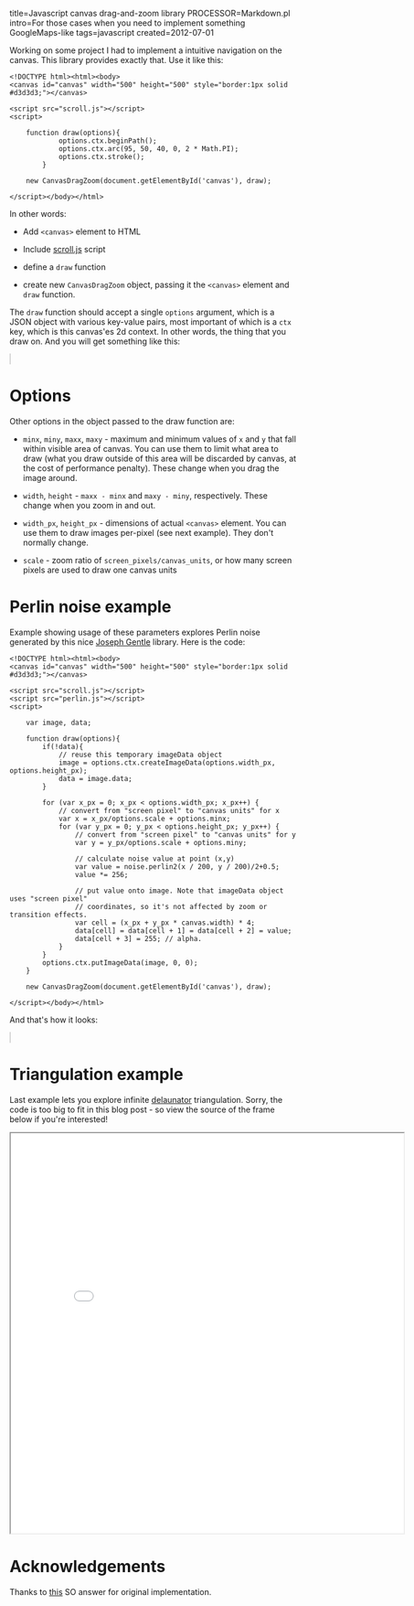 title=Javascript canvas drag-and-zoom library
PROCESSOR=Markdown.pl
intro=For those cases when you need to implement something GoogleMaps-like
tags=javascript
created=2012-07-01

Working on some project I had to implement a intuitive navigation on the canvas.
This library provides exactly that. Use it like this:

	<!DOCTYPE html><html><body>
	<canvas id="canvas" width="500" height="500" style="border:1px solid #d3d3d3;"></canvas>

	<script src="scroll.js"></script>
	<script>

		function draw(options){
				options.ctx.beginPath();
				options.ctx.arc(95, 50, 40, 0, 2 * Math.PI);
				options.ctx.stroke();
			}

		new CanvasDragZoom(document.getElementById('canvas'), draw);

	</script></body></html>

In other words:

* Add `<canvas>` element to HTML

* Include [scroll.js][] script

* define a `draw` function

* create new `CanvasDragZoom` object, passing it the `<canvas>` element and `draw` function.

[scroll.js]: javascript-canvas-drag-and-zoom-library/scroll.js

The `draw` function should accept a single `options` argument, which is a JSON object with various key-value pairs, most important of which is a `ctx` key, which is this canvas'es 2d context.
In other words, the thing that you draw on.
And you will get something like this:

<div>
<canvas id="canvas1" width="688" height="400" style="border:1px solid #d3d3d3;"></canvas>
<script src="javascript-canvas-drag-and-zoom-library/scroll.js"></script>
<style>
canvas,iframe{background: white}
</style>
<script>
	function draw1(options){
			options.ctx.beginPath();
			options.ctx.arc(95, 50, 40, 0, 2 * Math.PI);
			options.ctx.stroke();
		}
	new CanvasDragZoom(document.getElementById('canvas1'), draw1);
</script></body></html>
</div>

Options
=======

Other options in the object passed to the draw function are:

* `minx`, `miny`, `maxx`, `maxy` - maximum and minimum values of `x` and `y` that fall within visible area of canvas. You can use them to limit what area to draw (what you draw outside of this area will be discarded by canvas, at the cost of performance penalty). These change when you drag the image around.

* `width`, `height` - `maxx - minx` and `maxy - miny`, respectively. These change when you zoom in and out.

* `width_px`, `height_px` - dimensions of actual `<canvas>` element. You can use them to draw images per-pixel (see next example). They don't normally change.

* `scale` - zoom ratio of `screen_pixels/canvas_units`, or how many screen pixels are used to draw one canvas units

Perlin noise example
====================

Example showing usage of these parameters explores Perlin noise generated by this nice [Joseph Gentle][perlin] library. Here is the code:

[perlin]: https://github.com/josephg/noisejs

	<!DOCTYPE html><html><body>
	<canvas id="canvas" width="500" height="500" style="border:1px solid #d3d3d3;"></canvas>

	<script src="scroll.js"></script>
	<script src="perlin.js"></script>
	<script>

		var image, data;

		function draw(options){
			if(!data){
				// reuse this temporary imageData object
				image = options.ctx.createImageData(options.width_px, options.height_px);
				data = image.data;
			}

			for (var x_px = 0; x_px < options.width_px; x_px++) {
				// convert from "screen pixel" to "canvas units" for x
				var x = x_px/options.scale + options.minx;
				for (var y_px = 0; y_px < options.height_px; y_px++) {
					// convert from "screen pixel" to "canvas units" for y
					var y = y_px/options.scale + options.miny;

					// calculate noise value at point (x,y)
					var value = noise.perlin2(x / 200, y / 200)/2+0.5;
					value *= 256;

					// put value onto image. Note that imageData object uses "screen pixel"
					// coordinates, so it's not affected by zoom or transition effects.
					var cell = (x_px + y_px * canvas.width) * 4;
					data[cell] = data[cell + 1] = data[cell + 2] = value;
					data[cell + 3] = 255; // alpha.
				}
			}
			options.ctx.putImageData(image, 0, 0);
		}

		new CanvasDragZoom(document.getElementById('canvas'), draw);

	</script></body></html>

And that's how it looks:

<div>
<canvas id="canvas2" width="688" height="700" style="border:1px solid #d3d3d3;"></canvas>
<script src="javascript-canvas-drag-and-zoom-library/perlin.js"></script>
<script>
	var image, data;
	function draw2(options){
			if(!data){
					image = options.ctx.createImageData(options.width_px, options.height_px);
					data = image.data; } 
			for (var x_px = 0; x_px < options.width_px; x_px++) {
					var x = x_px/options.scale + options.minx;
					for (var y_px = 0; y_px < options.height_px; y_px++) {
							var y = y_px/options.scale + options.miny;
							var value = noise.perlin2(x / 200, y / 200)/2+0.5;
							value *= 256; 
							var cell = (x_px + y_px * options.width_px) * 4;
							data[cell] = data[cell + 1] = data[cell + 2] = value;
							data[cell + 3] = 255; // alpha.
						}
				}
			options.ctx.putImageData(image, 0, 0);
		}
	new CanvasDragZoom(document.getElementById('canvas2'), draw2);
</script></body></html>
</div>

Triangulation example
=====================

Last example lets you explore infinite [delaunator][] triangulation.
Sorry, the code is too big to fit in this blog post - so view the source of the frame below if you're interested!

[delaunator]: https://mapbox.github.io/delaunator/

<div>
<iframe width="688" height="700" src="javascript-canvas-drag-and-zoom-library/drag-triangles.html"></iframe>
</div>

Acknowledgements
================

Thanks to [this][] SO answer for original implementation.

[this]: https://stackoverflow.com/questions/6775168/zooming-with-canvas/6776341#6776341
